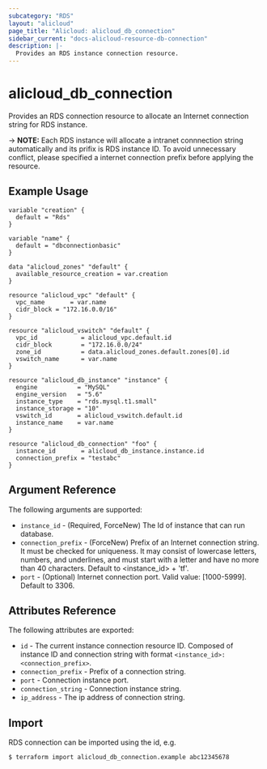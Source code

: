 ```yaml
---
subcategory: "RDS"
layout: "alicloud"
page_title: "Alicloud: alicloud_db_connection"
sidebar_current: "docs-alicloud-resource-db-connection"
description: |-
  Provides an RDS instance connection resource.
---
```


# alicloud\_db\_connection

Provides an RDS connection resource to allocate an Internet connection string for RDS instance.

-> **NOTE:** Each RDS instance will allocate a intranet connnection string automatically and its prifix is RDS instance ID.
 To avoid unnecessary conflict, please specified a internet connection prefix before applying the resource.

## Example Usage

```
variable "creation" {
  default = "Rds"
}

variable "name" {
  default = "dbconnectionbasic"
}

data "alicloud_zones" "default" {
  available_resource_creation = var.creation
}

resource "alicloud_vpc" "default" {
  vpc_name       = var.name
  cidr_block = "172.16.0.0/16"
}

resource "alicloud_vswitch" "default" {
  vpc_id            = alicloud_vpc.default.id
  cidr_block        = "172.16.0.0/24"
  zone_id           = data.alicloud_zones.default.zones[0].id
  vswitch_name      = var.name
}

resource "alicloud_db_instance" "instance" {
  engine           = "MySQL"
  engine_version   = "5.6"
  instance_type    = "rds.mysql.t1.small"
  instance_storage = "10"
  vswitch_id       = alicloud_vswitch.default.id
  instance_name    = var.name
}

resource "alicloud_db_connection" "foo" {
  instance_id       = alicloud_db_instance.instance.id
  connection_prefix = "testabc"
}
```

## Argument Reference

The following arguments are supported:

* `instance_id` - (Required, ForceNew) The Id of instance that can run database.
* `connection_prefix` - (ForceNew) Prefix of an Internet connection string. It must be checked for uniqueness. It may consist of lowercase letters, numbers, and underlines, and must start with a letter and have no more than 40 characters. Default to <instance_id> + 'tf'.
* `port` - (Optional) Internet connection port. Valid value: [1000-5999]. Default to 3306.

## Attributes Reference

The following attributes are exported:

* `id` - The current instance connection resource ID. Composed of instance ID and connection string with format `<instance_id>:<connection_prefix>`.
* `connection_prefix` - Prefix of a connection string.
* `port` - Connection instance port.
* `connection_string` - Connection instance string.
* `ip_address` - The ip address of connection string.

## Import

RDS connection can be imported using the id, e.g.

```
$ terraform import alicloud_db_connection.example abc12345678
```

